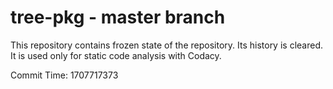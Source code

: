 # tree-pkg - master branch

This repository contains frozen state of the repository.
Its history is cleared. It is used only for static code
analysis with Codacy.

Commit Time: 1707717373